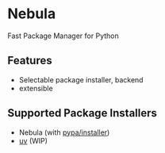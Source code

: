 # Nebula
Fast Package Manager for Python
## Features
- Selectable package installer, backend
- extensible

## Supported Package Installers
- Nebula (with [pypa/installer](https://github.com/pypa/installer))
- [uv](https://github.com/astral-sh/uv) (WIP)

